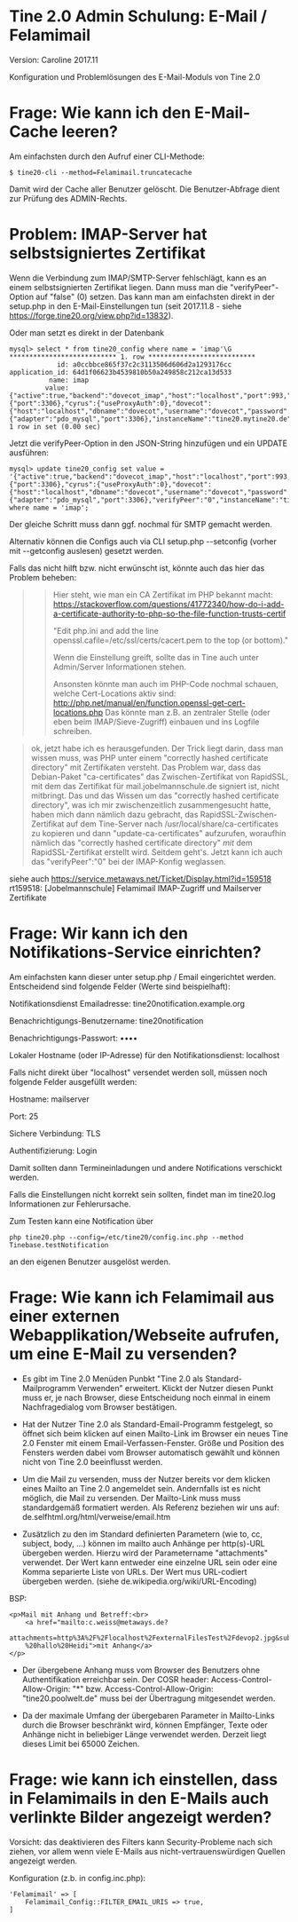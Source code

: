 Tine 2.0 Admin Schulung: E-Mail / Felamimail
=================

Version: Caroline 2017.11

Konfiguration und Problemlösungen des E-Mail-Moduls von Tine 2.0

Frage: Wie kann ich den E-Mail-Cache leeren?
=================

Am einfachsten durch den Aufruf einer CLI-Methode:

    $ tine20-cli --method=Felamimail.truncatecache
    
Damit wird der Cache aller Benutzer gelöscht. Die Benutzer-Abfrage dient zur Prüfung des ADMIN-Rechts.

Problem: IMAP-Server hat selbstsigniertes Zertifikat
=================

Wenn die Verbindung zum IMAP/SMTP-Server fehlschlägt, kann es an einem
 selbstsignierten Zertifikat liegen. Dann muss man die "verifyPeer"-Option
 auf "false" (0) setzen. Das kann man am einfachsten direkt in der
 setup.php in den E-Mail-Einstellungen tun (seit 2017.11.8 - siehe https://forge.tine20.org/view.php?id=13832).
 
Oder man setzt es direkt in der Datenbank
 
    mysql> select * from tine20_config where name = 'imap'\G
    *************************** 1. row ***************************
                id: a0ccbbce865f37c2c3113506d606d2a1293176cc
    application_id: 64d1f06623b4539810b50a249858c212ca13d533
              name: imap
             value: {"active":true,"backend":"dovecot_imap","host":"localhost","port":993,"ssl":"ssl","useSystemAccount":"1","domain":"","useEmailAsUsername":false,"dbmail":{"port":3306},"cyrus":{"useProxyAuth":0},"dovecot":{"host":"localhost","dbname":"dovecot","username":"dovecot","password":"dovecot","port":"3306","uid":"998","gid":"998","home":"\/var\/spool\/mail\/%d\/%n","scheme":"SSHA256"},"dovecotcombined":{"adapter":"pdo_mysql","port":3306},"instanceName":"tine20.mytine20.de"}
    1 row in set (0.00 sec)

Jetzt die verifyPeer-Option in den JSON-String hinzufügen und ein UPDATE ausführen:

    mysql> update tine20_config set value = '{"active":true,"backend":"dovecot_imap","host":"localhost","port":993,"ssl":"ssl","useSystemAccount":"1","domain":"","useEmailAsUsername":false,"dbmail":{"port":3306},"cyrus":{"useProxyAuth":0},"dovecot":{"host":"localhost","dbname":"dovecot","username":"dovecot","password":"dovecot","port":"3306","uid":"998","gid":"998","home":"\/var\/spool\/mail\/%d\/%n","scheme":"SSHA256"},"dovecotcombined":{"adapter":"pdo_mysql","port":3306},"verifyPeer":"0","instanceName":"tine20.mytine20.de"}' where name = 'imap';

Der gleiche Schritt muss dann ggf. nochmal für SMTP gemacht werden.

Alternativ können die Configs auch via CLI setup.php --setconfig (vorher mit --getconfig auslesen) gesetzt werden.

Falls das nicht hilft bzw. nicht erwünscht ist, könnte auch das hier das Problem beheben:

> > Hier steht, wie man ein CA Zertifikat im PHP bekannt macht:
> > https://stackoverflow.com/questions/41772340/how-do-i-add-a-certificate-authority-to-php-so-the-file-function-trusts-certif
> > 
> > "Edit php.ini and add the line openssl.cafile=/etc/ssl/certs/cacert.pem to the top (or bottom)."
> > 
> > Wenn die Einstellung greift, sollte das in Tine auch unter Admin/Server Informationen stehen.
> > 
> > Ansonsten könnte man auch im PHP-Code nochmal schauen, welche Cert-Locations aktiv sind: http://php.net/manual/en/function.openssl-get-cert-locations.php
> > Das könnte man z.B. an zentraler Stelle (oder eben beim IMAP/Sieve-Zugriff) einbauen und ins Logfile schreiben.

> ok, jetzt habe ich es herausgefunden. Der Trick liegt darin, dass man wissen
muss, was PHP unter einem "correctly hashed certificate directory" mit
Zertifikaten versteht. Das Problem war, dass das Debian-Paket "ca-certificates"
das Zwischen-Zertifikat von RapidSSL, mit dem das Zertifikat für
mail.jobelmannschule.de signiert ist, nicht mitbringt. Das und das Wissen um das
"correctly hashed certificate directory", was ich mir zwischenzeitlich
zusammengesucht hatte, haben mich dann nämlich dazu gebracht, das
RapidSSL-Zwischen-Zertifikat auf dem Tine-Server nach
/usr/local/share/ca-certificates zu kopieren und dann "update-ca-certificates"
aufzurufen, woraufhin nämlich das "correctly hashed certificate directory" *mit*
dem RapidSSL-Zertifikat erstellt wird. Seitdem geht's. Jetzt kann ich auch das
"verifyPeer":"0" bei der IMAP-Konfig weglassen.

siehe auch https://service.metaways.net/Ticket/Display.html?id=159518
rt159518: [Jobelmannschule] Felamimail IMAP-Zugriff und Mailserver Zertifikate

Frage: Wir kann ich den Notifikations-Service einrichten?
=================

Am einfachsten kann dieser unter setup.php / Email eingerichtet werden.
Entscheidend sind folgende Felder (Werte sind beispielhaft):

Notifikationsdienst Emailadresse:
tine20notification.example.org

Benachrichtigungs-Benutzername:
tine20notification

Benachrichtigungs-Passwort:
••••

Lokaler Hostname (oder IP-Adresse) für den Notifikationsdienst:
localhost

Falls nicht direkt über "localhost" versendet werden soll, müssen noch folgende Felder ausgefüllt werden:

Hostname:
mailserver

Port:
25

Sichere Verbindung:
TLS

Authentifizierung:
Login

Damit sollten dann Termineinladungen und andere Notifications verschickt werden.

Falls die Einstellungen nicht korrekt sein sollten, findet man im tine20.log Informationen zur Fehlerursache.

Zum Testen kann eine Notification über

    php tine20.php --config=/etc/tine20/config.inc.php --method Tinebase.testNotification

an den eigenen Benutzer ausgelöst werden.

Frage: Wie kann ich Felamimail aus einer externen Webapplikation/Webseite aufrufen, um eine E-Mail zu versenden?
=================

* Es gibt im Tine 2.0 Menüden Punbkt "Tine 2.0 als Standard-Mailprogramm
Verwenden" erweitert. Klickt der Nutzer diesen Punkt muss er, je nach Browser, diese Entscheidung noch
einmal in einem Nachfragedialog vom Browser bestätigen.

* Hat der Nutzer Tine 2.0 als Standard-Email-Programm festgelegt, so öffnet sich beim klicken auf
einen Mailto-Link im Browser ein neues Tine 2.0 Fenster mit einem Email-Verfassen-Fenster. Größe und
Position des Fensters werden dabei vom Browser automatisch gewählt und können nicht von Tine 2.0
beeinflusst werden.

* Um die Mail zu versenden, muss der Nutzer bereits vor dem klicken eines Mailto an Tine 2.0
angemeldet sein. Andernfalls ist es nicht möglich, die Mail zu versenden.
Der Mailto-Link muss muss standardgemäß formatiert werden. Als Referenz beziehen wir uns auf:
de.selfhtml.org/html/verweise/email.htm

* Zusätzlich zu den im Standard definierten Parametern (wie to, cc, subject, body, ...) können im mailto
auch Anhänge per http(s)-URL übergeben werden. Hierzu wird der Parametername "attachments"
verwendet. Der Wert kann entweder eine einzelne URL sein oder eine Komma separierte Liste von URLs.
Der Wert mus URL-codiert übergeben werden. (siehe de.wikipedia.org/wiki/URL-Encoding)

BSP:

    <p>Mail mit Anhang und Betreff:<br>
        <a href="mailto:c.weiss@metaways.de?
        attachments=http%3A%2F%2Flocalhost%2FexternalFilesTest%2Fdevop2.jpg&subject=Hallo%20Fritz,
        %20hallo%20Heidi">mit Anhang</a>
    </p>

* Der übergebene Anhang muss vom Browser des Benutzers ohne Authentifikation erreichbar sein. Der
COSR header: Access-Control-Allow-Origin: "*" bzw. Access-Control-Allow-Origin: "tine20.poolwelt.de"
muss bei der Übertragung mitgesendet werden.

* Da der maximale Umfang der übergebaren Parameter in Mailto-Links durch die Browser beschränkt
wird, können Empfänger, Texte oder Anhänge nicht in beliebiger Länge verwendet werden. Derzeit liegt
dieses Limit bei 65000 Zeichen.

Frage: wie kann ich einstellen, dass in Felamimails in den E-Mails auch verlinkte Bilder angezeigt werden?
===================

Vorsicht: das deaktivieren des Filters kann Security-Probleme nach sich ziehen, vor allem wenn viele E-Mails
 aus nicht-vertrauenswürdigen Quellen angezeigt werden. 

Konfiguration (z.b. in config.inc.php):

    'Felamimail' => [
        Felamimail_Config::FILTER_EMAIL_URIS => true,
    ]
